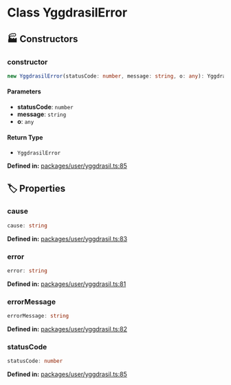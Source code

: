 # Class YggdrasilError

## 🏭 Constructors

### constructor

```ts
new YggdrasilError(statusCode: number, message: string, o: any): YggdrasilError
```
#### Parameters

- **statusCode**: `number`
- **message**: `string`
- **o**: `any`
#### Return Type

- `YggdrasilError`

<p style="font-size: 14px; color: var(--vp-c-text-2)">
<strong>Defined in:</strong> <a href="https://github.com/voxelum/minecraft-launcher-core-node/blob/master/packages/user/yggdrasil.ts#L85" target="_blank" rel="noreferrer">packages/user/yggdrasil.ts:85</a>
</p>


## 🏷️ Properties

### cause <Badge type="info" text="optional" />

```ts
cause: string
```
<p style="font-size: 14px; color: var(--vp-c-text-2)">
<strong>Defined in:</strong> <a href="https://github.com/voxelum/minecraft-launcher-core-node/blob/master/packages/user/yggdrasil.ts#L83" target="_blank" rel="noreferrer">packages/user/yggdrasil.ts:83</a>
</p>


### error

```ts
error: string
```
<p style="font-size: 14px; color: var(--vp-c-text-2)">
<strong>Defined in:</strong> <a href="https://github.com/voxelum/minecraft-launcher-core-node/blob/master/packages/user/yggdrasil.ts#L81" target="_blank" rel="noreferrer">packages/user/yggdrasil.ts:81</a>
</p>


### errorMessage

```ts
errorMessage: string
```
<p style="font-size: 14px; color: var(--vp-c-text-2)">
<strong>Defined in:</strong> <a href="https://github.com/voxelum/minecraft-launcher-core-node/blob/master/packages/user/yggdrasil.ts#L82" target="_blank" rel="noreferrer">packages/user/yggdrasil.ts:82</a>
</p>


### statusCode <Badge type="tip" text="readonly" />

```ts
statusCode: number
```
<p style="font-size: 14px; color: var(--vp-c-text-2)">
<strong>Defined in:</strong> <a href="https://github.com/voxelum/minecraft-launcher-core-node/blob/master/packages/user/yggdrasil.ts#L85" target="_blank" rel="noreferrer">packages/user/yggdrasil.ts:85</a>
</p>


